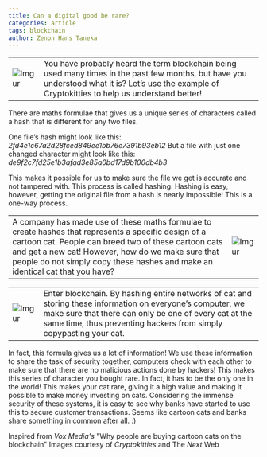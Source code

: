 ```yaml
---
title: Can a digital good be rare?
categories: article
tags: blockchain
author: Zenon Hans Taneka
---
```

| | |
| - | - |
|![Imgur](https://i.imgur.com/vbHFMGE.jpg) | You have probably heard the term blockchain being used many times in the past few months, but have you understood what it is? Let’s use the example of Cryptokitties to help us understand better! |

There are maths formulae that gives us a unique series of characters called a hash that is different for any two files. 

One file’s hash might look like this: *2fd4e1c67a2d28fced849ee1bb76e7391b93eb12*
But a file with just one changed character might look like this: *de9f2c7fd25e1b3afad3e85a0bd17d9b100db4b3*

This makes it possible for us to make sure the file we get is accurate and not tampered with. This process is called hashing. Hashing is easy, however, getting the original file from a hash is nearly impossible! This is a one-way process.

| | |
|-|-|
|A company has made use of these maths formulae to create hashes that represents a specific design of a cartoon cat. People can breed two of these cartoon cats and get a new cat! However, how do we make sure that people do not simply copy these hashes and make an identical cat that you have?|![Imgur](https://i.imgur.com/w5sIwZt.png)|

| | |
|-|-|
|![Imgur](https://i.imgur.com/LkGoIWk.png)|Enter blockchain. By hashing entire networks of cat and storing these information on everyone’s computer, we make sure that there can only be one of every cat at the same time, thus preventing hackers from simply copypasting your cat.| 
In fact, this formula gives us a lot of information! We use these information to share the task of security together, computers check with each other to make sure that there are no malicious actions done by hackers! This makes this series of character you bought rare. In fact, it has to be the only one in the world! This makes your cat rare, giving it a high value and making it possible to make money investing on cats. Considering the immense security of these systems, it is easy to see why banks have started to use this to secure customer transactions. Seems like cartoon cats and banks share something in common after all. :)

Inspired from *Vox Media's* "Why people are buying cartoon cats on the blockchain"
Images courtesy of *Cryptokitties* and The *Next* Web
 
